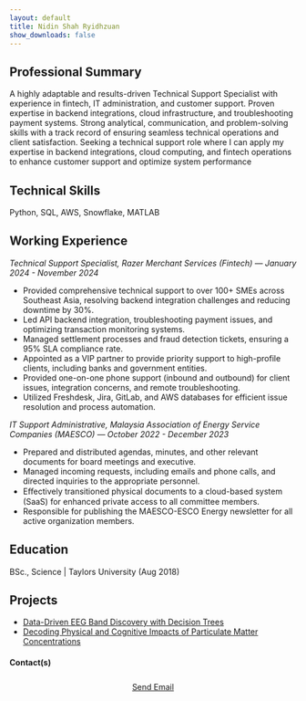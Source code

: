 ```yaml
---
layout: default
title: Nidin Shah Ryidhzuan
show_downloads: false
---
```


## Professional Summary
A highly adaptable and results-driven Technical Support Specialist with experience in fintech, IT administration, and
customer support. Proven expertise in backend integrations, cloud infrastructure, and troubleshooting payment
systems. Strong analytical, communication, and problem-solving skills with a track record of ensuring seamless
technical operations and client satisfaction. Seeking a technical support role where I can apply my expertise in backend
integrations, cloud computing, and fintech operations to enhance customer support and optimize system performance


## Technical Skills
Python, SQL, AWS, Snowflake, MATLAB

## Working Experience 
*Technical Support Specialist, Razer Merchant Services (Fintech) — January 2024 - November 2024*
- Provided comprehensive technical support to over 100+ SMEs across Southeast Asia, resolving backend integration challenges and reducing downtime by 30%.  
- Led API backend integration, troubleshooting payment issues, and optimizing transaction monitoring systems.  
- Managed settlement processes and fraud detection tickets, ensuring a 95% SLA compliance rate.  
- Appointed as a VIP partner to provide priority support to high-profile clients, including banks and government entities.  
- Provided one-on-one phone support (inbound and outbound) for client issues, integration concerns, and remote troubleshooting.  
- Utilized Freshdesk, Jira, GitLab, and AWS databases for efficient issue resolution and process automation.  

*IT Support Administrative, Malaysia Association of Energy Service Companies (MAESCO) — October 2022 -
December 2023*
- Prepared and distributed agendas, minutes, and other relevant documents for board meetings and executive.
- Managed incoming requests, including emails and phone calls, and directed inquiries to the appropriate personnel.
- Eﬀectively transitioned physical documents to a cloud-based system (SaaS) for enhanced private access to all
committee members.
- Responsible for publishing the MAESCO-ESCO Energy newsletter for all active organization members.





## Education
BSc., Science | Taylors University (Aug 2018)

## Projects
- [Data-Driven EEG Band Discovery with Decision Trees](https://www.mdpi.com/1424-8220/22/8/3048)
- [Decoding Physical and Cognitive Impacts of Particulate Matter Concentrations](https://www.mdpi.com/1424-8220/22/11/4240)

#### Contact(s)
 <div style="text-align: center; margin-top: 20px;">
  <a href="mailto:nidinshah@outlook.com" class="fancy-btn" aria-label="Send Email" 
     style="font-size: 14px; padding: 6px 10px; display: inline-block;">
    <i class="fas fa-envelope" style="font-size: 12px;"></i> Send Email
  </a>
</div>
